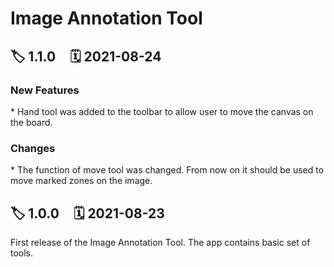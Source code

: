 # Image Annotation Tool

## 🏷 1.1.0 &#8239;&#8239;&#8239;&#8239; 🗓 2021-08-24

### New Features
* Hand tool was added to the toolbar to allow user to move the canvas on the board.
### Changes
* The function of move tool was changed. From now on it should be used to move marked zones on the image.

## 🏷 1.0.0 &#8239;&#8239;&#8239;&#8239; 🗓 2021-08-23
First release of the Image Annotation Tool. The app contains basic set of tools.
